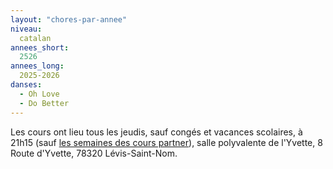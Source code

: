 ```yaml
---
layout: "chores-par-annee"
niveau:
  catalan
annees_short:
  2526
annees_long:
  2025-2026
danses:
  - Oh Love
  - Do Better
---
```


Les cours ont lieu tous les jeudis, sauf congés et vacances scolaires,
à 21h15 (sauf [les semaines des cours partner](/partner-2526/)), salle
polyvalente de l'Yvette, 8 Route d'Yvette, 78320 Lévis-Saint-Nom.
